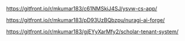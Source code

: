 https://gitfront.io/r/mkumar183/c61NMSkiJ4SJ/ysvw-cs-app/

https://gitfront.io/r/mkumar183/pD93UzBQbzpu/nuragi-ai-forge/

https://gitfront.io/r/mkumar183/gjEYyXarMfy2/scholar-tenant-system/